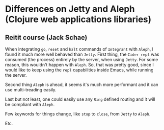 # Differences on Jetty and Aleph (Clojure web applications libraries)

## Reitit course (Jack Schae)

When integrating `go`, `reset` and `halt` commands of `Integrant` with `Aleph`, I found it much more well behaved than `Jetty`. First thing, the `Cider repl` was consumed (the process) entirely by the server, when using `Jetty`. For some reason, this wouldn't happen with `Aleph`. So, that was pretty good, since I would like to keep using the `repl` capabilities inside Emacs, while running the server.

Second thing `Aleph` is ahead, it seems it's much more performant and it can use multi-treading easily.

Last but not least, one could easily use any `Ring` defined routing and it will be compliant with `Aleph`.

Few keywords for things change, like `stop` to `close`, from `Jetty` to `Aleph`.

Etc.



